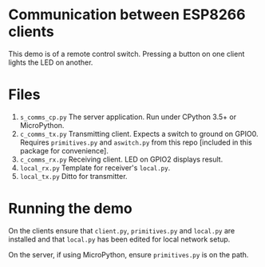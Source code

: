# Communication between ESP8266 clients

This demo is of a remote control switch. Pressing a button on one client lights
the LED on another.

# Files

 1. `s_comms_cp.py` The server application. Run under CPython 3.5+ or
 MicroPython.
 2. `c_comms_tx.py` Transmitting client. Expects a switch to ground on GPIO0.
 Requires `primitives.py` and `aswitch.py` from this repo [included in this package for convenience].
 3. `c_comms_rx.py` Receiving client. LED on GPIO2 displays result.
 4. `local_rx.py` Template for receiver's `local.py`.
 5. `local_tx.py` Ditto for transmitter.

# Running the demo

On the clients ensure that `client.py`, `primitives.py` and `local.py` are
installed and that `local.py` has been edited for local network setup.

On the server, if using MicroPython, ensure `primitives.py` is on the path.
